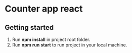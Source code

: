 # Counter app react

## Getting started

1. Run **npm install** in project root folder.
2. Run **npm run start** to run project in your local machine. 
